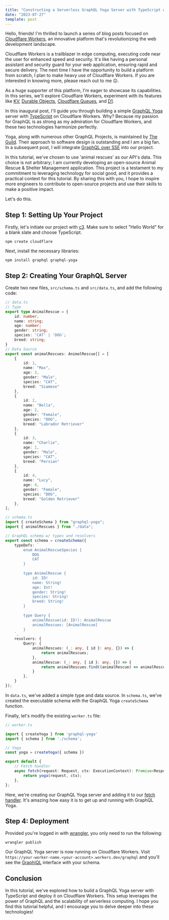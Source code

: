 ```yaml
---
title: "Constructing a Serverless GraphQL Yoga Server with TypeScript on Cloudflare Workers"
date: "2023-07-27"
template: post
---
```


Hello, friends! I'm thrilled to launch a series of blog posts focused on [Cloudflare Workers](https://workers.cloudflare.com/), an innovative platform that's revolutionizing the web development landscape.

Cloudflare Workers is a trailblazer in edge computing, executing code near the user for enhanced speed and security. It's like having a personal assistant and security guard for your web application, ensuring rapid and secure delivery. The next time I have the opportunity to build a platform from scratch, I plan to make heavy use of Cloudflare Workers. If you are interested in knowing more, please reach out to me 😉.

As a huge supporter of this platform, I'm eager to showcase its capabilities. In this series, we'll explore Cloudflare Workers, experiment with its features like [KV](https://developers.cloudflare.com/workers/runtime-apis/kv/), [Durable Objects](https://developers.cloudflare.com/workers/runtime-apis/durable-objects/), [Cloudflare Queues](https://developers.cloudflare.com/queues/), and [D1](https://developers.cloudflare.com/d1/).

In this inaugural post, I'll guide you through building a simple [GraphQL Yoga](https://the-guild.dev/graphql/yoga-server) server with [TypeScript](https://www.typescriptlang.org/) on Cloudflare Workers. Why? Because my passion for GraphQL is as strong as my admiration for Cloudflare Workers, and these two technologies harmonize perfectly.

Yoga, along with numerous other GraphQL Projects, is maintained by [The Guild](https://the-guild.dev/). Their approach to software design is outstanding and I am a big fan. In a subsequent post, I will integrate [GraphQL over SSE]( https://the-guild.dev/blog/graphql-over-sse) into our project.

In this tutorial, we've chosen to use 'animal rescues' as our API's data. This choice is not arbitrary; I am currently developing an open-source Animal Rescue & Shelter Management application. This project is a testament to my commitment to leveraging technology for social good, and it provides a practical context for this tutorial. By sharing this with you, I hope to inspire more engineers to contribute to open-source projects and use their skills to make a positive impact.

Let's do this.

## Step 1: Setting Up Your Project

Firstly, let's initiate our project with [c3](https://developers.cloudflare.com/pages/get-started/c3). Make sure to select "Hello World" for a blank slate and choose TypeScript.

```shell
npm create cloudflare
```

Next, install the necessary libraries:

```shell
npm install graphql graphql-yoga
```

## Step 2: Creating Your GraphQL Server

Create two new files, `src/schema.ts` and `src/data.ts`, and add the following code:

```typescript
// data.ts
// Type
export type AnimalRescue = {
	id: number;
	name: string;
	age: number;
	gender: string;
	species: 'CAT' | 'DOG';
	breed: string;
}
// Data Source
export const animalRescues: AnimalRescue[] = [
	{
		id: 1,
		name: "Max",
		age: 3,
		gender: "Male",
		species: "CAT",
		breed: "Siamese"
	},
	{
		id: 2,
		name: "Bella",
		age: 2,
		gender: "Female",
		species: "DOG",
		breed: "Labrador Retriever"
	},
	{
		id: 3,
		name: "Charlie",
		age: 1,
		gender: "Male",
		species: "CAT",
		breed: "Persian"
	},
	{
		id: 4,
		name: "Lucy",
		age: 4,
		gender: "Female",
		species: "DOG",
		breed: "Golden Retriever"
	},
];
```

```typescript
// schema.ts
import { createSchema } from "graphql-yoga";
import { animalRescues } from "./data";

// GraphQL schema w/ types and resolvers
export const schema = createSchema({
	typeDefs: `
		enum AnimalRescueSpecies {
			DOG
			CAT
		}
		
		type AnimalRescue {
			id: ID!
			name: String!
			age: Int!
			gender: String!
			species: String!
			breed: String!
		}
  
		type Query {
			animalRescue(id: ID!): AnimalRescue
			animalRescues: [AnimalRescue]
		}
	`,
	resolvers: {
		Query: {
			animalRescues: (_: any, { id }: any, {}) => {
				return animalRescues;
			},
			animalRescue: (_: any, { id }: any, {}) => {
				return animalRescues.find((animalRescue) => animalRescue.id === id);
			}
		},
	}
});
```

In `data.ts`, we've added a simple type and data source. In `schema.ts`, we've created the executable schema with the GraphQL Yoga `createSchema` function.

Finally, let's modify the existing `worker.ts` file:

```typescript
// worker.ts

import { createYoga } from 'graphql-yoga'
import { schema } from './schema';

// Yoga 
const yoga = createYoga({ schema })

export default {
	// Fetch handler
	async fetch(request: Request, ctx: ExecutionContext): Promise<Response> {
		return yoga(request, ctx);
	},
};
``` 

Here, we're creating our GraphQL Yoga server and adding it to our [fetch handler](https://developers.cloudflare.com/workers/runtime-apis/fetch/). It's amazing how easy it is to get up and running with GraphQL Yoga.

## Step 4: Deployment

Provided you're logged in with [wrangler](https://developers.cloudflare.com/workers/wrangler/), you only need to run the following:

```shell
wrangler publish
```

Our GraphQL Yoga server is now running on Cloudflare Workers. Visit `https://your-worker-name.<your-account>.workers.dev/graphql` and you'll see the [GraphiQL](https://github.com/graphql/graphiql) interface with your schema.

## Conclusion

In this tutorial, we've explored how to build a GraphQL Yoga server with TypeScript and deploy it on Cloudflare Workers. This setup leverages the power of GraphQL and the scalability of serverless computing. I hope you find this tutorial helpful, and I encourage you to delve deeper into these technologies!